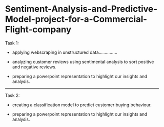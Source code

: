 # Sentiment-Analysis-and-Predictive-Model-project-for-a-Commercial-Flight-company


Task 1:

- applying webscraping in unstructured data...............

- analyzing customer reviews using sentimental analysis to sort positive and negative reviews.

- preparing a powerpoint representation to highlight our insights and analysis.


------------------------------------------------------------------------------------------------------------------------

Task 2:

- creating a classification model to predict customer buying behaviour.

- preparing a powerpoint representation to highlight our insights and analysis.
